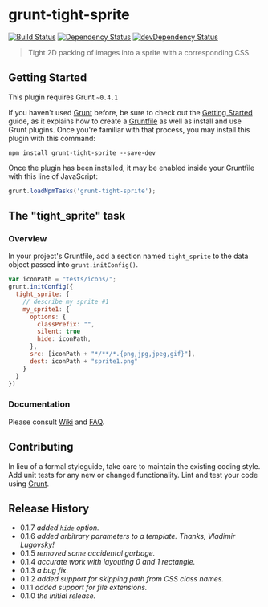 # grunt-tight-sprite

[![Build Status](https://secure.travis-ci.org/uhop/grunt-tight-sprite.png?branch=master)](http://travis-ci.org/uhop/grunt-tight-sprite) [![Dependency Status](https://david-dm.org/uhop/grunt-tight-sprite.png)](https://david-dm.org/uhop/grunt-tight-sprite) [![devDependency Status](https://david-dm.org/uhop/grunt-tight-sprite/dev-status.png)](https://david-dm.org/uhop/grunt-tight-sprite#info=devDependencies)

> Tight 2D packing of images into a sprite with a corresponding CSS.

## Getting Started

This plugin requires Grunt `~0.4.1`

If you haven't used [Grunt](http://gruntjs.com/) before, be sure to check out the [Getting Started](http://gruntjs.com/getting-started) guide, as it explains how to create a [Gruntfile](http://gruntjs.com/sample-gruntfile) as well as install and use Grunt plugins. Once you're familiar with that process, you may install this plugin with this command:

```shell
npm install grunt-tight-sprite --save-dev
```

Once the plugin has been installed, it may be enabled inside your Gruntfile with this line of JavaScript:

```js
grunt.loadNpmTasks('grunt-tight-sprite');
```

## The "tight_sprite" task

### Overview

In your project's Gruntfile, add a section named `tight_sprite` to the data object passed into `grunt.initConfig()`.

```js
var iconPath = "tests/icons/";
grunt.initConfig({
  tight_sprite: {
    // describe my sprite #1
    my_sprite1: {
      options: {
        classPrefix: "",
        silent: true
        hide: iconPath,
      },
      src: [iconPath + "*/**/*.{png,jpg,jpeg,gif}"],
      dest: iconPath + "sprite1.png"
    }
  }
})
```

### Documentation

Please consult [Wiki](https://github.com/uhop/grunt-tight-sprite/wiki) and
[FAQ](https://github.com/uhop/grunt-tight-sprite/wiki/FAQ).

## Contributing
In lieu of a formal styleguide, take care to maintain the existing coding style. Add unit tests for any new or changed functionality. Lint and test your code using [Grunt](http://gruntjs.com/).

## Release History

- 0.1.7 *added `hide` option.*
- 0.1.6 *added arbitrary parameters to a template. Thanks, Vladimir Lugovsky!*
- 0.1.5 *removed some accidental garbage.*
- 0.1.4 *accurate work with layouting 0 and 1 rectangle.*
- 0.1.3 *a bug fix.*
- 0.1.2 *added support for skipping path from CSS class names.*
- 0.1.1 *added support for file extensions.*
- 0.1.0 *the initial release.*
